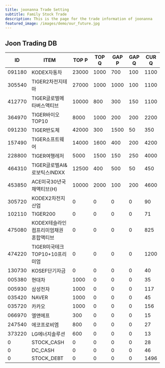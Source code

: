 ```yaml
---
title: joonanna Trade Setting
subtitle: Family Stock Trade
description: This is the page for the trade information of joonanna
featured_image: /images/demo/our_future.jpg
---
```


## Joon Trading DB

|ID|ITEM |TOP P|TOP Q|GAP P|GAP Q|CUR Q|
|--|-----|--|--|--|--|--|
|091180|KODEX자동차|23000|1000|700|100|1100|
|305540|TIGER2차전지테마|27000|1000|1000|100|1100|
|412770|TIGER글로벌메타버스액티브|10000|800|300|150|1100| 
|364970|TIGER바이오TOP10|8000|1000|200|200|2200|
|091230|TIGER반도체|42000|300|1500|50|350|
|157490|TIGER소프트웨어|14000|1600|400|200|4200|
|228800|TIGER여행레저|5000|1500|150|250|4000|
|464310|TIGER글로벌AI&로보틱스INDXX|12500|400|500|50|450|
|453850|ACE미국30년국채액티브(H)|10000|2000|100|200|4600|
|305720|KODEX2차전지산업|0|0|0|0|90|
|102110|TIGER200|0|0|0|0|71|
|475080|KODEX테슬라인컴프리미엄채권혼합액티브|0|0|0|0|825|
|474220|TIGER미국테크TOP10+10프리미엄|0|0|0|0|1200|
|130730|KOSEF단기자금|0|0|0|0|40|
|005380|현대차|1000|0|0|0|35|
|005930|삼성전자|1000|0|0|0|117|
|035420|NAVER|1000|0|0|0|45|
|035720|카카오|1000|0|0|0|156|
|066970|엘앤에프|300|0|0|0|15|
|247540|에코프로비엠|800|0|0|0|27|
|373220|LG에너지솔루션|600|0|0|0|13|
|0|STOCK_CASH|0|0|0|0|28|
|0|DC_CASH|0|0|0|0|46|
|0|STOCK_DEBT|0|0|0|0|1496|
